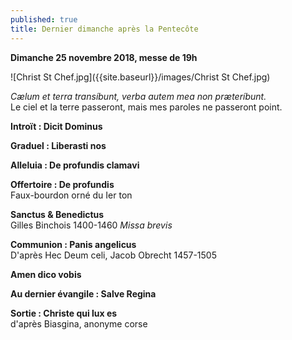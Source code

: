 ```yaml
---
published: true
title: Dernier dimanche après la Pentecôte
---
```

**Dimanche 25 novembre 2018, messe de 19h**  

![Christ St Chef.jpg]({{site.baseurl}}/images/Christ St Chef.jpg)

*Cælum et terra transíbunt, verba autem mea non præteríbunt.*  
Le ciel et la terre passeront, mais mes paroles ne passeront point.

**Introït : Dicit Dominus**

**Graduel : Liberasti nos**

**Alleluia : De profundis clamavi**

**Offertoire : De profundis**  
Faux-bourdon orné du Ier ton

**Sanctus & Benedictus**  
Gilles Binchois 1400-1460 *Missa brevis*

**Communion : Panis angelicus**  
D'après Hec Deum celi, Jacob Obrecht 1457-1505

**Amen dico vobis**

**Au dernier évangile : Salve Regina**  

**Sortie : Christe qui lux es**  
d'après Biasgina, anonyme corse
